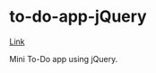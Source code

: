 # to-do-app-jQuery

[Link](http://serhii12.github.io/to-do-app-jQuery/)

Mini To-Do app using jQuery.
